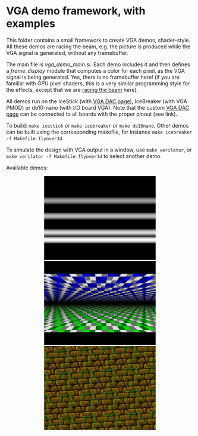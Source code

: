 # VGA demo framework, with examples

This folder contains a small framework to create VGA demos, shader-style.
All these demos are racing the beam, e.g. the picture is produced while the VGA
signal is generated, without any framebuffer.

The main file is *vga_demo_main.si*. Each demo includes it and then defines a
*frame_display* module that computes a color for each pixel, as the VGA signal
is being generated. Yes, there is no framebuffer here!
(if you are familiar with GPU pixel shaders, this is a very similar programming
style for the effects, except that we
are [racing the beam](https://en.wikipedia.org/wiki/Racing_the_Beam) here).

All demos run on the IceStick (with [VGA DAC page](../DIYVGA.md)), IceBreaker
(with VGA PMOD) or de10-nano (with I/O board VGA). Note that the
custom [VGA DAC page](../DIYVGA.md) can be connected to all boards with the
proper pinout (see link).

To build: `make icestick` or `make icebreaker` or `make de10nano`.
Other demos can be built using the corresponding makefile, for
instance `make icebreaker -f Makefile.flyover3d`.

To simulate the design with VGA output in a window, use `make verilator`,
or `make verilator -f Makefile.flyover3d` to select another demo.

Available demos:
<p align="center">
  <img width="300" src="vga_demo_copperbars.png">
  <img width="300" src="vga_demo_flyover3d.png">
  <img width="300" src="vga_demo_rototex.png">
</p>
